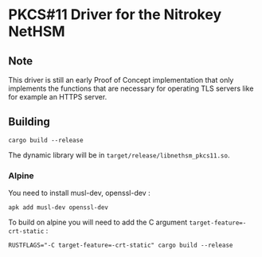 # PKCS#11 Driver for the Nitrokey NetHSM

## Note

This driver is still an early Proof of Concept implementation that only
implements the functions that are necessary for operating TLS servers like for
example an HTTPS server.

## Building

```
cargo build --release
```

The dynamic library will be in `target/release/libnethsm_pkcs11.so`.

### Alpine

You need to install musl-dev, openssl-dev :

```
apk add musl-dev openssl-dev
```

To build on alpine you will need to add the C argument `target-feature=-crt-static` : 

```
RUSTFLAGS="-C target-feature=-crt-static" cargo build --release
```
